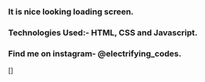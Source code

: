 ### It is nice looking loading screen.

### Technologies Used:- HTML, CSS and Javascript.

### Find me on instagram- @electrifying_codes.

[]